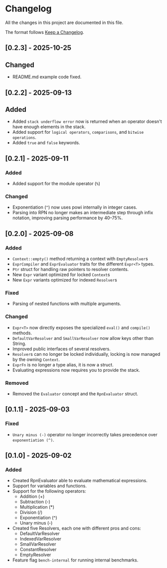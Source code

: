 # Changelog

All the changes in this project are documented in this file.

The format follows [Keep a Changelog](https://keepachangelog.com/en/1.0.0/).

## [0.2.3] - 2025-10-25

## Changed
- README.md example code fixed.

## [0.2.2] - 2025-09-13

## Added
- Added `stack underflow error` now is returned when an operator doesn't
have enough elements in the stack.
- Added support for `logical operators`, `comparisons`, and `bitwise operations`.
- Added `true` and `false` keywords.

## [0.2.1] - 2025-09-11

### Added
- Added support for the module operator (`%`)
### Changed
- Exponentiation (`^`) now uses powi internally in integer cases.
- Parsing into RPN no longer makes an intermediate step through infix 
notation, improving parsing performance by 40–75%.

## [0.2.0] - 2025-09-08

### Added
- `Context::empty()` method returning a context with `EmptyResolver`s
- `ExprCompiler` and `ExprEvaluator` traits for the different `Expr<T>` types.
- `Ptr` struct for handling raw pointers to resolver contents.
- New `Expr` variant optimized for locked `Context`s
- New `Expr` variants optimized for indexed `Resolver`s
### Fixed
- Parsing of nested functions with multiple arguments.
### Changed
- `Expr<T>` now directly exposes the specialized `eval()` and `compile()` methods.
- `DefaultVarResolver` and `SmallVarResolver` now allow keys other than String.
- Improved public interfaces of several resolvers.
- `Resolver`s can no longer be locked individually, locking is now managed by the owning `Context`.
- `ExprFn` is no longer a type alias, it is now a struct.
- Evaluating expressions now requires you to provide the stack.
### Removed
- Removed the `Evaluator` concept and the `RpnEvaluator` struct.

## [0.1.1] - 2025-09-03

### Fixed
- `Unary minus (-)` operator no longer incorrectly takes precedence over 
`exponentiation (^)`.

## [0.1.0] - 2025-09-02

### Added
- Created RpnEvaluator able to evaluate mathematical expressions.
- Support for variables and functions.
- Support for the following operators:
    - Addition (+)
    - Subtraction (-)
    - Multiplication (\*)
    - Division (/)
    - Exponentiation (^)
    - Unary minus (-)
- Created five Resolvers, each one with different pros and cons:
    - DefaultVarResolver
    - IndexedVarResolver
    - SmallVarResolver
    - ConstantResolver
    - EmptyResolver
- Feature flag `bench-internal` for running internal benchmarks.
